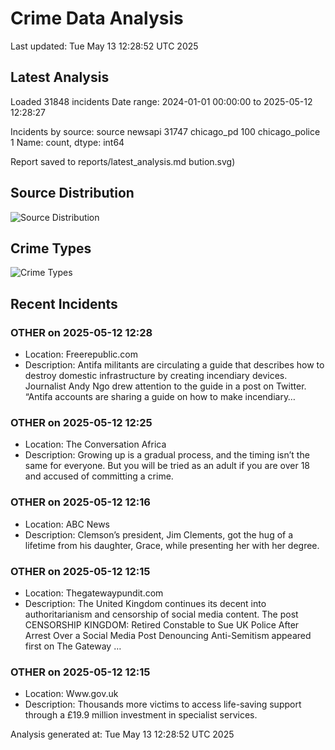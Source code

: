 # Crime Data Analysis
Last updated: Tue May 13 12:28:52 UTC 2025

## Latest Analysis

Loaded 31848 incidents
Date range: 2024-01-01 00:00:00 to 2025-05-12 12:28:27

Incidents by source:
source
newsapi           31747
chicago_pd          100
chicago_police        1
Name: count, dtype: int64

Report saved to reports/latest_analysis.md
bution.svg)

## Source Distribution
![Source Distribution](images/source_distribution.svg)

## Crime Types
![Crime Types](images/crime_types.svg)

## Recent Incidents

### OTHER on 2025-05-12 12:28
- Location: Freerepublic.com
- Description: Antifa militants are circulating a guide that describes how to destroy domestic infrastructure by creating incendiary devices. Journalist Andy Ngo drew attention to the guide in a post on Twitter. “Antifa accounts are sharing a guide on how to make incendiary…


### OTHER on 2025-05-12 12:25
- Location: The Conversation Africa
- Description: Growing up is a gradual process, and the timing isn’t the same for everyone. But you will be tried as an adult if you are over 18 and accused of committing a crime.


### OTHER on 2025-05-12 12:16
- Location: ABC News
- Description: Clemson’s president, Jim Clements, got the hug of a lifetime from his daughter, Grace, while presenting her with her degree.


### OTHER on 2025-05-12 12:15
- Location: Thegatewaypundit.com
- Description: The United Kingdom continues its decent into authoritarianism and censorship of social media content.
The post CENSORSHIP KINGDOM: Retired Constable to Sue UK Police After Arrest Over a Social Media Post Denouncing Anti-Semitism appeared first on The Gateway …


### OTHER on 2025-05-12 12:15
- Location: Www.gov.uk
- Description: Thousands more victims to access life-saving support through a £19.9 million investment in specialist services.

Analysis generated at: Tue May 13 12:28:52 UTC 2025
